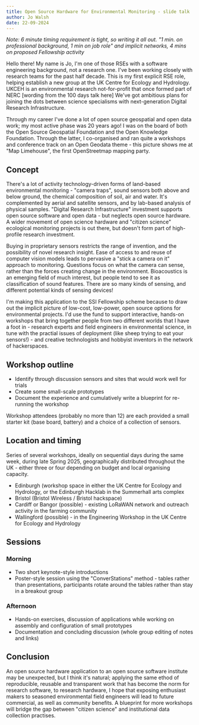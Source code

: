 ```yaml
---
title: Open Source Hardware for Environmental Monitoring - slide talk
author: Jo Walsh
date: 22-09-2024
---
```


_Note: 6 minute timing requirement is tight, so writing it all out. "1 min. on professional background, 1 min on job role" and implicit networks, 4 mins on proposed Fellowship activity_

Hello there! My name is Jo, I'm one of those RSEs with a software engineering background, not a research one. I've been working closely with research teams for the past half decade. This is my first explicit RSE role, helping establish a new group at the UK Centre for Ecology and Hydrology. UKCEH is an environmental research not-for-profit that once formed part of NERC [wording from the 100 days talk here]
We've got ambitious plans for joining the dots between science specialisms with next-generation Digital Research Infrastructure.

Through my career I've done a lot of open source geospatial and open data work; my most active phase was 20 years ago! I was on the board of both the Open Source Geospatial Foundation and the Open Knowledge Foundation. Through the latter, I co-organised and ran quite a workshops and conference track on an Open Geodata theme - this picture shows me at "Map Limehouse", the first OpenStreetmap mapping party.

## Concept 

There's a lot of activity technology-driven forms of land-based environmental monitoring - "camera traps", sound sensors both above and below ground, the chemical composition of soil, air and water. It's complemented by aerial and satellite sensors, and by lab-based analysis of physical samples. "Digital Research Infrastructure" investment supports open source software and open data - but neglects open source hardware. A wider movement of open science hardware and "citizen science" ecological monitoring projects is out there, but doesn't form part of high-profile research investment.

Buying in proprietary sensors restricts the range of invention, and the possibility of novel research insight. Ease of access to and reuse of computer vision models leads to pervasive a "stick a camera on it" approach to monitoring. Questions focus on what the camera can sense, rather than the forces creating change in the environment. Bioacoustics is an emerging field of much interest, but people tend to see it as classification of sound features. There are so many kinds of sensing, and different potential kinds of sensing devices!

I'm making this application to the SSI Fellowship scheme because to draw out the implicit picture of low-cost, low-power, open source options for environmental projects. I'd use the fund to support interactive, hands-on workshops that bring together people from two different worlds that I have a foot in - research experts and field engineers in environmental science, in tune with the practial issues of deployment (like sheep trying to eat your sensors!) - and creative technologists and hobbyist inventors in the network of hackerspaces.

## Workshop outline

* Identify through discussion sensors and sites that would work well for trials
* Create some small-scale prototypes
* Document the experience and cumulatively write a blueprint for re-running the workshop

Workshop attendees (probably no more than 12) are each provided a small starter kit (base board, battery) and a choice of a collection of sensors.

## Location and timing
Series of several workshops, ideally on sequential days during the same week, during late Spring 2025, geographically distributed throughout the UK - either three or four depending on budget and local organising capacity.

* Edinburgh (workshop space in either the UK Centre for Ecology and Hydrology, or the Edinburgh Hacklab in the Summerhall arts complex
* Bristol (Bristol Wireless / Bristol hackspace)
* Cardiff or Bangor (possible) - existing LoRaWAN network and outreach activity in the farming community
* Wallingford (possible) - in the Engineering Workshop in the UK Centre for Ecology and Hydrology

## Sessions 

### Morning
* Two short keynote-style introductions 
* Poster-style session using the "ConverStations" method - tables rather than presentations, participants rotate around the tables rather than stay in a breakout group

### Afternoon
* Hands-on exercises, discussion of applications while working on assembly and configuration of small prototypes
* Documentation and concluding discussion (whole group editing of notes and links)

## Conclusion

An open source hardware application to an open source software institute may be unexpected, but I think it's natural; applying the same ethod of reproducible, reusable and transparent work that has become the norm for research software, to research hardware, I hope that exposing enthusiast makers to seasoned environmental field engineers will lead to future commercial, as well as community benefits. A blueprint for more workshops will bridge the gap between "citizen science" and institutional data collection practises.


